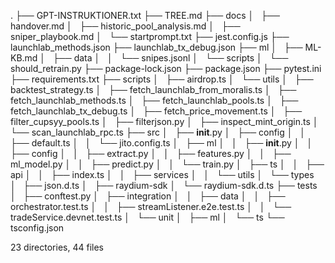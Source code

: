 .
├── GPT-INSTRUKTIONER.txt
├── TREE.md
├── docs
│   ├── handover.md
│   ├── historic_pool_analysis.md
│   ├── sniper_playbook.md
│   └── startprompt.txt
├── jest.config.js
├── launchlab_methods.json
├── launchlab_tx_debug.json
├── ml
│   ├── ML-KB.md
│   ├── data
│   │   └── snipes.jsonl
│   └── scripts
│       └── should_retrain.py
├── package-lock.json
├── package.json
├── pytest.ini
├── requirements.txt
├── scripts
│   ├── airdrop.ts
│   └── utils
│       ├── backtest_strategy.ts
│       ├── fetch_launchlab_from_moralis.ts
│       ├── fetch_launchlab_methods.ts
│       ├── fetch_launchlab_pools.ts
│       ├── fetch_launchlab_tx_debug.ts
│       ├── fetch_price_movement.ts
│       ├── filter_cupsyy_pools.ts
│       ├── filterjson.py
│       ├── inspect_mint_origin.ts
│       └── scan_launchlab_rpc.ts
├── src
│   ├── __init__.py
│   ├── config
│   │   ├── default.ts
│   │   └── jito.config.ts
│   ├── ml
│   │   ├── __init__.py
│   │   ├── config
│   │   ├── extract.py
│   │   ├── features.py
│   │   ├── ml_model.py
│   │   ├── predict.py
│   │   └── train.py
│   ├── ts
│   │   ├── api
│   │   ├── index.ts
│   │   ├── services
│   │   └── utils
│   └── types
│       ├── json.d.ts
│       ├── raydium-sdk
│       └── raydium-sdk.d.ts
├── tests
│   ├── conftest.py
│   ├── integration
│   │   ├── data
│   │   ├── orchestrator.test.ts
│   │   ├── streamListener.e2e.test.ts
│   │   └── tradeService.devnet.test.ts
│   └── unit
│       ├── ml
│       └── ts
└── tsconfig.json

23 directories, 44 files
